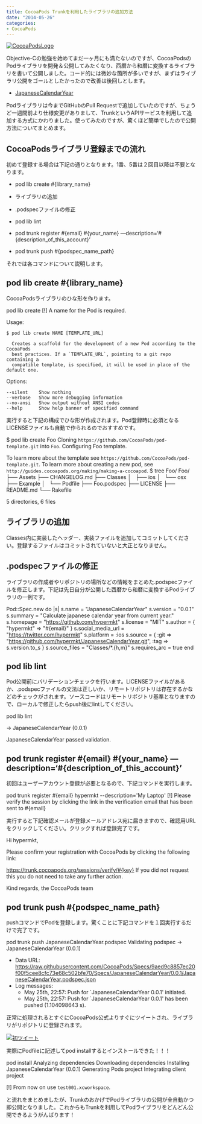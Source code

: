 ```yaml
---
title: CocoaPods Trunkを利用したライブラリの追加方法
date: "2014-05-26"
categories: 
- CocoaPods
---
```


[![CocoaPodsLogo](https://hypermkt-blog.lolipop.io/wp-content/uploads/2014/05/CocoaPodsLogo.gif)](https://hypermkt-blog.lolipop.io/wp-content/uploads/2014/05/CocoaPodsLogo.gif)

Objective-Cの勉強を始めてまだ一ヶ月にも満たないのですが、CocoaPodsのPodライブラリを開発＆公開してみたくなり、西暦から和暦に変換するライブラリを書いて公開しました。コード的には微妙な箇所が多いですが、まずはライブラリ公開をゴールとしたかったので改善は後回しとします。


*  [JapaneseCalendarYear](https://github.com/hypermkt/JapaneseCalendarYear)

Podライブラリは今までGitHubのPull Requestで追加していたのですが、ちょうど一週間前より仕様変更がありまして、TrunkというAPIサービスを利用して追加する方式にかわりました。使ってみたのですが、驚くほど簡単でしたので公開方法についてまとめます。


## CocoaPodsライブラリ登録までの流れ


初めて登録する場合は下記の通りとなります。1番、5番は２回目以降は不要となります。


*  pod lib create #{library_name}


*  ライブラリの追加


*  .podspecファイルの修正


*  pod lib lint


*  pod trunk register #{email} #{your_name} —description=‘#{description_of_this_account}’


*  pod trunk push #{podspec_name_path}

それでは各コマンドについて説明します。


## pod lib create #{library_name}


CocoaPodsライブラリのひな形を作ります。


pod lib create
[!] A name for the Pod is required.

Usage:

    $ pod lib create NAME [TEMPLATE_URL]

      Creates a scaffold for the development of a new Pod according to the CocoaPods
      best practices. If a `TEMPLATE_URL`, pointing to a git repo containing a
      compatible template, is specified, it will be used in place of the default one.

Options:

    --silent    Show nothing
    --verbose   Show more debugging information
    --no-ansi   Show output without ANSI codes
    --help      Show help banner of specified command

実行すると下記の構成でひな形が作成されます。Pod登録時に必須となるLICENSEファイルも自動で作られるのでおすすめです。


$ pod lib create Foo
Cloning `https://github.com/CocoaPods/pod-template.git` into `Foo`.
Configuring Foo template.

To learn more about the template see `https://github.com/CocoaPods/pod-template.git`.
To learn more about creating a new pod, see `http://guides.cocoapods.org/making/making-a-cocoapod`.
$ tree Foo/
Foo/
├── Assets
├── CHANGELOG.md
├── Classes
│   ├── ios
│   └── osx
├── Example
│   └── Podfile
├── Foo.podspec
├── LICENSE
├── README.md
└── Rakefile

5 directories, 6 files


## ライブラリの追加


Classes内に実装したヘッダー、実装ファイルを追加してコミットしてください。登録するファイルはコミットされていないと大正となりません。


## .podspecファイルの修正


ライブラリの作成者やリポジトリの場所などの情報をまとめた.podspecファイルを修正します。下記は先日自分が公開した西暦から和暦に変換するPodライブラリの一例です。


Pod::Spec.new do |s|
  s.name         = "JapaneseCalendarYear"
  s.version      = "0.0.1"
  s.summary      = "Calculate japanese calendar year from current year."
  s.homepage     = "https://github.com/hypermkt"
  s.license      = "MIT"
  s.author       = { "hypermkt" => "#{email}" }
  s.social_media_url   = "https://twitter.com/hypermkt"
  s.platform     = :ios
  s.source       = { :git => "https://github.com/hypermkt/JapaneseCalendarYear.git", :tag => s.version.to_s }
  s.source_files  = "Classes/*.{h,m}"
  s.requires_arc = true
end


## pod lib lint


Pod公開前にバリデーションチェックを行います。LICENSEファイルがあるか、.podspecファイルの文法は正しいか、リモートリポジトリは存在するかなどのチェックがされます。ソースコードはリモートリポジトリ基準となりますので、ローカルで修正したらpush後にlintしてください。


pod lib lint

 -> JapaneseCalendarYear (0.0.1)

JapaneseCalendarYear passed validation.


## pod trunk register #{email} #{your_name} —description=‘#{description_of_this_account}’


初回はユーザーアカウント登録が必要となるので、下記コマンドを実行します。


pod trunk register #{email} hypermkt --description='My Laptop'
[!] Please verify the session by clicking the link in the verification email that has been sent to #{email}

実行すると下記確認メールが登録メールアドレス宛に届きますので、確認用URLをクリックしてください。クリックすれば登録完了です。


Hi hypermkt,

Please confirm your registration with CocoaPods by clicking the following link:

https://trunk.cocoapods.org/sessions/verify/#{key}
If you did not request this you do not need to take any further action.

Kind regards, the CocoaPods team


## pod trunk push #{podspec_name_path}


pushコマンドでPodを登録します。驚くことに下記コマンドを１回実行するだけで完了です。


pod trunk push JapaneseCalendarYear.podspec
Validating podspec
 -> JapaneseCalendarYear (0.0.1)

  - Data URL: https://raw.githubusercontent.com/CocoaPods/Specs/9aed9c8857ec20f00f5cee8cfc73e68c502bfe70/Specs/JapaneseCalendarYear/0.0.1/JapaneseCalendarYear.podspec.json
  - Log messages:
    - May 25th, 22:57: Push for `JapaneseCalendarYear 0.0.1' initiated.
    - May 25th, 22:57: Push for `JapaneseCalendarYear 0.0.1' has been pushed (1.104098643 s).

正常に処理されるとすぐにCocoaPods公式よりすぐにツイートされ、ライブラリがリポジトリに登録されます。


[![初ツイート](https://hypermkt-blog.lolipop.io/wp-content/uploads/2014/05/初ツイート-300x60.png)](https://hypermkt-blog.lolipop.io/wp-content/uploads/2014/05/初ツイート.png)

実際にPodfileに記述してpod installするとインストールできた！！！


pod install
Analyzing dependencies
Downloading dependencies
Installing JapaneseCalendarYear (0.0.1)
Generating Pods project
Integrating client project

[!] From now on use `test001.xcworkspace`.

と流れをまとめましたが、TrunkのおかげでPodライブラリの公開が全自動かつ即公開となりました。これからもTrunkを利用してPodライブラリをどんどん公開できるようがんばります！